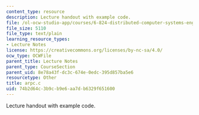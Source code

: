 ```yaml
---
content_type: resource
description: Lecture handout with example code.
file: /ol-ocw-studio-app/courses/6-824-distributed-computer-systems-engineering-spring-2006/74b2d64c3b9cb9e6aa7db6329f651600_arpc.c
file_size: 5110
file_type: text/plain
learning_resource_types:
- Lecture Notes
license: https://creativecommons.org/licenses/by-nc-sa/4.0/
ocw_type: OCWFile
parent_title: Lecture Notes
parent_type: CourseSection
parent_uid: 8e78a43f-dc3c-674e-0edc-395d857ba5e6
resourcetype: Other
title: arpc.c
uid: 74b2d64c-3b9c-b9e6-aa7d-b6329f651600
---
```

Lecture handout with example code.